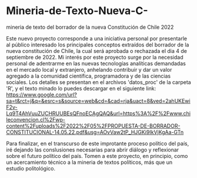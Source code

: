 # Mineria-de-Texto-Nueva-C-
mineria de texto del borrador de la nueva Constitución de Chile 2022

Este nuevo proyecto corresponde a una iniciativa personal por presentarle al público interesado los principales conceptos extraídos del borrador 
de la nueva constitución de Chile, la cual será aprobada o rechazada el dia 4 de septiembre de 2022. Mi interés por este proyecto surge por la necesidad personal
de adentrarme en las nuevas tecnologías analíticas demandadas en el mercado local y extranjero, anhelando contribuir y dar un valor agregado a la comunidad 
científica, programadora y de las ciencias sociales. Los detalles se presentan en el archivos 'datos_proc' de la carpeta 'R', y el texto minado lo puedes descargar en el siguiente link: https://www.google.com/url?sa=t&rct=j&q=&esrc=s&source=web&cd=&cad=rja&uact=8&ved=2ahUKEwiF2v-Lq9T4AhVuuZUCHRUUBEsQFnoECAgQAQ&url=https%3A%2F%2Fwww.chileconvencion.cl%2Fwp-content%2Fuploads%2F2022%2F05%2FPROPUESTA-DE-BORRADOR-CONSTITUCIONAL-14.05.22.pdf&usg=AOvVaw2tP_HJGKi9IkVjKgAa-GTn 

Para finalizar, en el transcurso de este improtante proceso político del país, iré dejando las conslusiones necesarias para abrir diálogo y reflexionar sobre el futuro político del país. Tomen a este proyecto, en principio, como un acercamiento técnico a la mineria de textos políticos, más que un estudio politológico.
